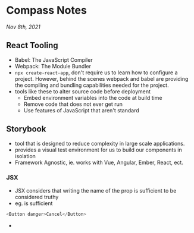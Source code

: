 # Compass Notes
*Nov 8th, 2021*
## React Tooling
  * Babel: The JavaScript Compiler
  * Webpack: The Module Bundler
  *  `npx create-react-app`, don't require us to learn how to configure a project. However, behind the scenes webpack and babel are providing the compiling and bundling capabilities needed for the project.
  * tools like these to alter source code before deployment
    * Embed environment variables into the code at build time
    * Remove code that does not ever get run
    * Use features of JavaScript that aren't standard
## Storybook
  * tool that is designed to reduce complexity in large scale applications.
  * provides a visual test environment for us to build our components in isolation
  * Framework Agnostic, ie. works with Vue, Angular, Ember, React, ect.
### JSX
  *  JSX considers that writing the name of the prop is sufficient to be considered truthy
  * eg. is sufficient 
  ```js
  <Button danger>Cancel</Button>
  ```
  * 